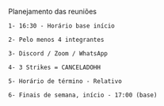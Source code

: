   Planejamento das reuniões 

 

    1- 16:30 - Horário base início 

    2- Pelo menos 4 integrantes 

    3- Discord / Zoom / WhatsApp 

    4- 3 Strikes = CANCELADOHH 

    5- Horário de término - Relativo 

    6- Finais de semana, início - 17:00 (base) 